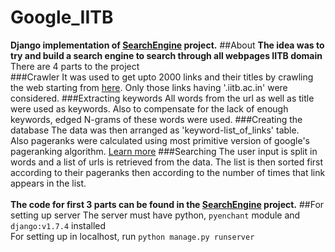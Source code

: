 # Google_IITB
**Django implementation of [SearchEngine](https://github.com/adityapb/searchEngine) project.**
##About
**The idea was to try and build a search engine to search through all webpages IITB domain**<br>
There are 4 parts to the project<br>
###Crawler
It was used to get upto 2000 links and their titles by crawling the web starting from [here](http://www.iitb.ac.in). Only those links having '.iitb.ac.in' were considered.
###Extracting keywords
All words from the url as well as title were used as keywords. Also to compensate for the lack of enough keywords, edged N-grams of these words were used.
###Creating the database
The data was then arranged as 'keyword-list_of_links' table.<br>
Also pageranks were calculated using most primitive version of google's pageranking algorithm. [Learn more](https://en.wikipedia.org/wiki/PageRank)
###Searching
The user input is split in words and a list of urls is retrieved from the data. The list is then sorted first according to their pageranks then according to the number of times that link appears in the list.<br><br>
**The code for first 3 parts can be found in the [SearchEngine](https://github.com/adityapb/searchEngine) project.**
##For setting up server
The server must have python, `pyenchant` module and `django:v1.7.4` installed<br>
For setting up in localhost, run `python manage.py runserver`

